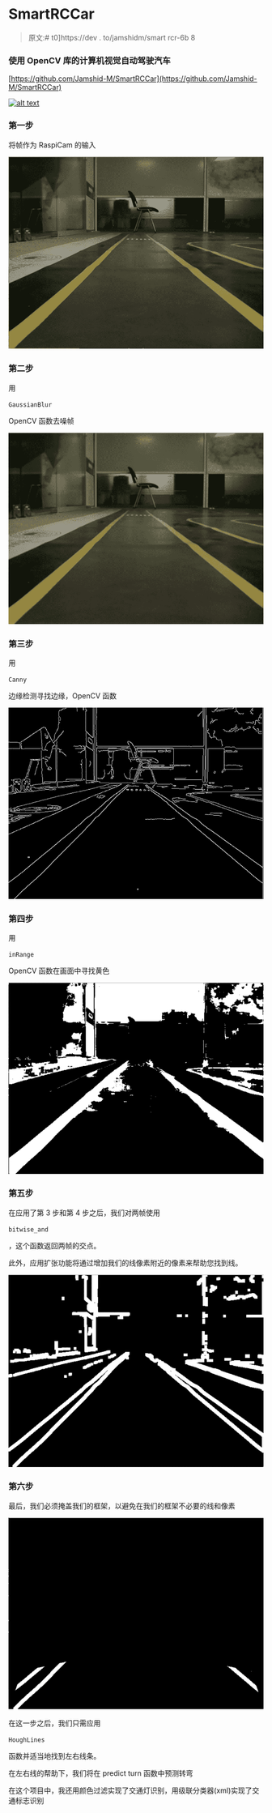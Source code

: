 # SmartRCCar

> 原文:# t0]https://dev . to/jamshidm/smart rcr-6b 8

### 使用 OpenCV 库的计算机视觉自动驾驶汽车

[https://github.com/Jamshid-M/SmartRCCar](https://github.com/Jamshid-M/SmartRCCar)

[![alt text](img/8f15d1db42efdf908dacc27e0727524e.png)](https://camo.githubusercontent.com/6ab68909ef04cef7a1a859e42f5d8fb6a115ec9d/68747470733a2f2f64726976652e676f6f676c652e636f6d2f75633f6578706f72743d766965772669643d315a4255335a796b59445a67506438382d79454a7a396f6a634e3133394c51582d)

### **第一步**

将帧作为 RaspiCam 的输入

[![alt text](img/874fd8fa200e781f0b600aacd71a1184.png)](https://res.cloudinary.com/practicaldev/image/fetch/s--vyrDA5Jk--/c_limit%2Cf_auto%2Cfl_progressive%2Cq_auto%2Cw_880/https://github.com/Jamshid-M/SmartRCCar/raw/master/examples/original.png)

### **第二步**

用

`GaussianBlur`

OpenCV 函数去噪帧

[![alt text](img/bcc6cae7accbf4dea1c42d6bab10fea6.png)](https://res.cloudinary.com/practicaldev/image/fetch/s--ZzUCRUQs--/c_limit%2Cf_auto%2Cfl_progressive%2Cq_auto%2Cw_880/https://github.com/Jamshid-M/SmartRCCar/raw/master/examples/blurred.png)

### **第三步**

用

`Canny`

边缘检测寻找边缘，OpenCV 函数

[![alt text](img/df9b701a6e7f7d9b9528e8ab6365370b.png)](https://res.cloudinary.com/practicaldev/image/fetch/s--xz17oiZP--/c_limit%2Cf_auto%2Cfl_progressive%2Cq_auto%2Cw_880/https://github.com/Jamshid-M/SmartRCCar/raw/master/examples/Canny.png)

### **第四步**

用

`inRange`

OpenCV 函数在画面中寻找黄色

[![image](img/767719e86195014fde899b2e798605c9.png)](https://res.cloudinary.com/practicaldev/image/fetch/s--A-03Ipxz--/c_limit%2Cf_auto%2Cfl_progressive%2Cq_auto%2Cw_880/https://github.com/Jamshid-M/SmartRCCar/raw/master/examples/inRange.png)

### **第五步**

在应用了第 3 步和第 4 步之后，我们对两帧使用

`bitwise_and`

，这个函数返回两帧的交点。

此外，应用扩张功能将通过增加我们的线像素附近的像素来帮助您找到线。

[![alt text](img/b63ae22017bdea1aa1b7f62212fcc446.png)](https://res.cloudinary.com/practicaldev/image/fetch/s--RXXfesz3--/c_limit%2Cf_auto%2Cfl_progressive%2Cq_auto%2Cw_880/https://github.com/Jamshid-M/SmartRCCar/raw/master/examples/Canny%2BinRange.png)

### **第六步**

最后，我们必须掩盖我们的框架，以避免在我们的框架不必要的线和像素

[![alt text](img/6c542cf795ffa6c9c2f93b03d5af1755.png)](https://res.cloudinary.com/practicaldev/image/fetch/s--e-U8dQUH--/c_limit%2Cf_auto%2Cfl_progressive%2Cq_auto%2Cw_880/https://github.com/Jamshid-M/SmartRCCar/raw/master/examples/mask.png)

在这一步之后，我们只需应用

`HoughLines`

函数并适当地找到左右线条。

在左右线的帮助下，我们将在 predict turn 函数中预测转弯

在这个项目中，我还用颜色过滤实现了交通灯识别，用级联分类器(xml)实现了交通标志识别